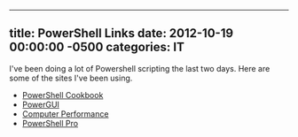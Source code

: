 ﻿---

title:  PowerShell Links
date:   2012-10-19 00:00:00 -0500
categories: IT
---






I've been doing a lot of Powershell scripting the last two days. Here are some of the sites I've been using.


- <a href="http://www.johndcook.com/PowerShellCookbook.html">PowerShell Cookbook</a>
- <a href="http://powergui.org/index.jspa">PowerGUI</a>
- <a href="http://www.computerperformance.co.uk/powershell">Computer Performance</a>
- <a href="http://www.powershellpro.com/">PowerShell Pro</a>



